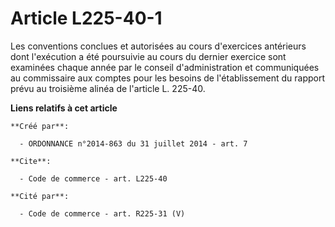 # Article L225-40-1

Les conventions conclues et autorisées au cours d'exercices antérieurs dont l'exécution a été poursuivie au cours du dernier
exercice sont examinées chaque année par le conseil d'administration et communiquées au commissaire aux comptes pour les
besoins de l'établissement du rapport prévu au troisième alinéa de l'article L. 225-40.

**Liens relatifs à cet article**

	**Créé par**:

	  - ORDONNANCE n°2014-863 du 31 juillet 2014 - art. 7

	**Cite**:

	  - Code de commerce - art. L225-40

	**Cité par**:

	  - Code de commerce - art. R225-31 (V)
